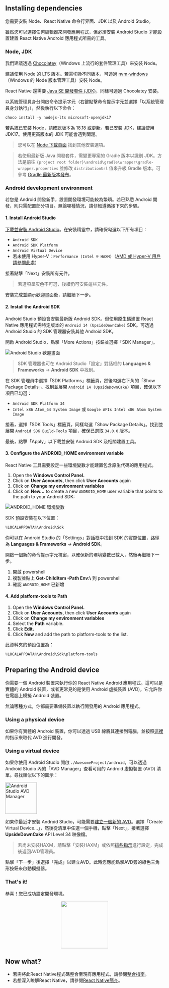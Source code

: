 <h2>Installing dependencies</h2>

您需要安裝 Node、React Native 命令行界面、JDK 以及 Android Studio。

雖然您可以選擇任何編輯器來開發應用程式，但必須安裝 Android Studio 才能設置建置 React Native Android 應用程式所需的工具。

<h3 id="jdk">Node, JDK</h3>

我們建議透過 [Chocolatey](https://chocolatey.org/install)（Windows 上流行的套件管理工具）來安裝 Node。

建議使用 Node 的 LTS 版本。若需切換不同版本，可透過 [nvm-windows](https://github.com/coreybutler/nvm-windows)（Windows 的 Node 版本管理工具）安裝 Node。

React Native 還需要 [Java SE 開發套件 (JDK)](https://openjdk.java.net/projects/jdk/17/)，同樣可透過 Chocolatey 安裝。

以系統管理員身分開啟命令提示字元（右鍵點擊命令提示字元並選擇「以系統管理員身分執行」），然後執行以下命令：

```powershell
choco install -y nodejs-lts microsoft-openjdk17
```

若系統已安裝 Node，請確認版本為 18.18 或更新。若已安裝 JDK，建議使用 JDK17。使用更高版本的 JDK 可能會遇到問題。

> 您可以在 [Node 下載頁面](https://nodejs.org/en/download/) 找到其他安裝選項。

> 若使用最新版 Java 開發套件，需變更專案的 Gradle 版本以識別 JDK。方法是前往 `{project root folder}\android\gradle\wrapper\gradle-wrapper.properties` 並修改 `distributionUrl` 值來升級 Gradle 版本。可參考 [Gradle 最新版本發布](https://gradle.org/releases/)。

<h3>Android development environment</h3>

若您是 Android 開發新手，設置開發環境可能較為繁瑣。若已熟悉 Android 開發，則只需配置部分項目。無論哪種情況，請仔細遵循接下來的步驟。

<h4 id="android-studio">1. Install Android Studio</h4>

[下載並安裝 Android Studio](https://developer.android.com/studio/index.html)。在安裝精靈中，請確保勾選以下所有項目：

- `Android SDK`
- `Android SDK Platform`
- `Android Virtual Device`
- 若未使用 Hyper-V：`Performance (Intel ® HAXM)`（[AMD 或 Hyper-V 用戶請參閱此處](https://android-developers.googleblog.com/2018/07/android-emulator-amd-processor-hyper-v.html)）

接著點擊「Next」安裝所有元件。

> 若選項呈灰色不可選，後續仍可安裝這些元件。

安裝完成並顯示歡迎畫面後，請繼續下一步。

<h4 id="android-sdk">2. Install the Android SDK</h4>

Android Studio 預設會安裝最新版 Android SDK。但使用原生碼建置 React Native 應用程式需特定版本的 `Android 14 (UpsideDownCake)` SDK。可透過 Android Studio 的 SDK 管理器安裝其他 Android SDK。

開啟 Android Studio，點擊「More Actions」按鈕並選擇「SDK Manager」。

![Android Studio 歡迎畫面](/docs/assets/GettingStartedAndroidStudioWelcomeWindows.png)

> SDK 管理器也可在 Android Studio「設定」對話框的 **Languages & Frameworks** → **Android SDK** 中找到。

在 SDK 管理員中選擇「SDK Platforms」標籤頁，然後勾選右下角的「Show Package Details」。找到並展開 `Android 14 (UpsideDownCake)` 項目，確保以下項目已勾選：

- `Android SDK Platform 34`
- `Intel x86 Atom_64 System Image` 或 `Google APIs Intel x86 Atom System Image`

接著，選擇「SDK Tools」標籤頁，同樣勾選「Show Package Details」。找到並展開 `Android SDK Build-Tools` 項目，確保已選取 `34.0.0` 版本。

最後，點擊「Apply」以下載並安裝 Android SDK 及相關建置工具。

<h4>3. Configure the ANDROID_HOME environment variable</h4>

React Native 工具需要設定一些環境變數才能建置包含原生代碼的應用程式。

1. Open the **Windows Control Panel.**
2. Click on **User Accounts,** then click **User Accounts** again
3. Click on **Change my environment variables**
4. Click on **New...** to create a new `ANDROID_HOME` user variable that points to the path to your Android SDK:

![ANDROID_HOME 環境變數](/docs/assets/GettingStartedAndroidEnvironmentVariableANDROID_HOME.png)

SDK 預設安裝在以下位置：

```powershell
%LOCALAPPDATA%\Android\Sdk
```

你可以在 Android Studio 的「Settings」對話框中找到 SDK 的實際位置，路徑為 **Languages & Frameworks** → **Android SDK**。

開啟一個新的命令提示字元視窗，以確保新的環境變數已載入，然後再繼續下一步。

1. 開啟 powershell
2. 複製並貼上 **Get-ChildItem -Path Env:\\** 到 powershell
3. 確認 `ANDROID_HOME` 已新增

<h4>4. Add platform-tools to Path</h4>

1. Open the **Windows Control Panel.**
2. Click on **User Accounts,** then click **User Accounts** again
3. Click on **Change my environment variables**
4. Select the **Path** variable.
5. Click **Edit.**
6. Click **New** and add the path to platform-tools to the list.

此資料夾的預設位置為：

```powershell
%LOCALAPPDATA%\Android\Sdk\platform-tools
```

<h2>Preparing the Android device</h2>

你需要一個 Android 裝置來執行你的 React Native Android 應用程式。這可以是實體的 Android 裝置，或者更常見的是使用 Android 虛擬裝置 (AVD)，它允許你在電腦上模擬 Android 裝置。

無論哪種方式，你都需要準備裝置以執行開發用的 Android 應用程式。

<h3>Using a physical device</h3>

如果你有實體的 Android 裝置，你可以透過 USB 線將其連接到電腦，並按照[這裡](running-on-device.md)的指示來取代 AVD 進行開發。

<h3>Using a virtual device</h3>

如果你使用 Android Studio 開啟 `./AwesomeProject/android`，可以透過 Android Studio 內的「AVD Manager」查看可用的 Android 虛擬裝置 (AVD) 清單。尋找類似以下的圖示：

<img src="/docs/assets/GettingStartedAndroidStudioAVD.svg" alt="Android Studio AVD Manager" width="100"/>

如果你最近才安裝 Android Studio，可能需要[建立一個新的 AVD](https://developer.android.com/studio/run/managing-avds.html)。選擇「Create Virtual Device...」，然後從清單中任選一個手機，點擊「Next」，接著選擇 **UpsideDownCake** API Level 34 映像檔。

> 若尚未安裝HAXM，請點擊「安裝HAXM」或依照[這些指示](https://github.com/intel/haxm/wiki/Installation-Instructions-on-Windows)進行設定，完成後返回AVD管理員。

點擊「下一步」後選擇「完成」以建立AVD。此時您應能點擊AVD旁的綠色三角形按鈕來啟動模擬器。

<h3>That's it!</h3>

恭喜！您已成功設定開發環境。

<center><img src="/docs/assets/GettingStartedCongratulations.png" width="150"></img></center>

<h2>Now what?</h2>

- 若需將此React Native程式碼整合至現有應用程式，請參閱[整合指南](integration-with-existing-apps.md)。
- 若想深入瞭解React Native，請參閱[React Native簡介](getting-started)。
